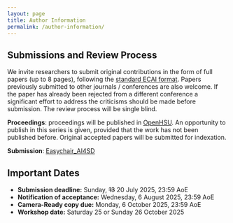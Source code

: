 ```yaml
---
layout: page
title: Author Information
permalink: /author-information/
---
```


## Submissions and Review Process

We invite researchers to submit original contributions in the form of full papers (up to 8 pages), following the [standard ECAI format](https://ecai2024.eu/download/ecai-template.zip). Papers previously submitted to other journals / conferences are also welcome. If the paper has already been rejected from a different conference a significant effort to address the criticisms should be made before submission. The review process will be single blind.

**Proceedings**: proceedings will be published in [OpenHSU](https://openhsu.ub.hsu-hh.de/home). An opportunity to publish in this series is given, provided that the work has not been published before. Original accepted papers will be submitted for indexation.

**Submission**: [Easychair_AI4SD](https://easychair.org/conferences?conf=ai4sd)

## Important Dates

- **Submission deadline:** Sunday, ~~13~~ 20 July 2025, 23:59 AoE
- **Notification of acceptance:** Wednesday, 6 August 2025, 23:59 AoE
- **Camera-Ready copy due:** Monday, 6 October 2025, 23:59 AoE
- **Workshop date:** Saturday 25 or Sunday 26 October 2025
